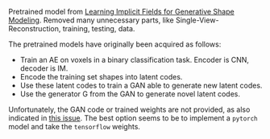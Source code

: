 
Pretrained model from [Learning Implicit Fields for Generative Shape Modeling](https://github.com/czq142857/IM-NET-pytorch).
Removed many unnecessary parts, like Single-View-Reconstruction, training, testing, data.

The pretrained models have originally been acquired as follows:
- Train an AE on voxels in a binary classification task. Encoder is CNN, decoder is IM.
- Encode the training set shapes into latent codes.
- Use these latent codes to train a GAN able to generate new latent codes.
- Use the generator G from the GAN to generate novel latent codes.

Unfortunately, the GAN code or trained weights are not provided, as also indicated in [this issue](https://github.com/czq142857/IM-NET-pytorch/issues/6).
The best option seems to be to implement a `pytorch` model and take the `tensorflow` weights.